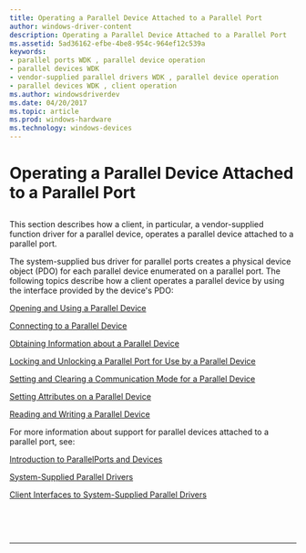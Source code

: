 ```yaml
---
title: Operating a Parallel Device Attached to a Parallel Port
author: windows-driver-content
description: Operating a Parallel Device Attached to a Parallel Port
ms.assetid: 5ad36162-efbe-4be8-954c-964ef12c539a
keywords:
- parallel ports WDK , parallel device operation
- parallel devices WDK
- vendor-supplied parallel drivers WDK , parallel device operation
- parallel devices WDK , client operation
ms.author: windowsdriverdev
ms.date: 04/20/2017
ms.topic: article
ms.prod: windows-hardware
ms.technology: windows-devices
---
```


# Operating a Parallel Device Attached to a Parallel Port


## <a href="" id="ddk-operating-a-parallel-device-attached-to-a-parallel-port-kg"></a>


This section describes how a client, in particular, a vendor-supplied function driver for a parallel device, operates a parallel device attached to a parallel port.

The system-supplied bus driver for parallel ports creates a physical device object (PDO) for each parallel device enumerated on a parallel port. The following topics describe how a client operates a parallel device by using the interface provided by the device's PDO:

[Opening and Using a Parallel Device](opening-and-using-a-parallel-device.md)

[Connecting to a Parallel Device](connecting-to-a-parallel-device.md)

[Obtaining Information about a Parallel Device](obtaining-information-about-a-parallel-device.md)

[Locking and Unlocking a Parallel Port for Use by a Parallel Device](locking-and-unlocking-a-parallel-port-for-use-by-a-parallel-device.md)

[Setting and Clearing a Communication Mode for a Parallel Device](setting-and-clearing-a-communication-mode-for-a-parallel-device.md)

[Setting Attributes on a Parallel Device](setting-attributes-on-a-parallel-device.md)

[Reading and Writing a Parallel Device](reading-and-writing-a-parallel-device.md)

For more information about support for parallel devices attached to a parallel port, see:

[Introduction to ParallelPorts and Devices](introduction-to-parallel-ports-and-devices.md)

[System-Supplied Parallel Drivers](system-supplied-parallel-drivers.md)

[Client Interfaces to System-Supplied Parallel Drivers](https://msdn.microsoft.com/library/windows/hardware/ff543926)

 

 


--------------------


